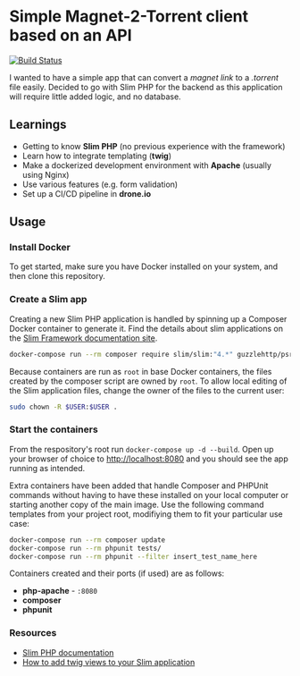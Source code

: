 # Simple Magnet-2-Torrent client based on an API

[![Build Status](https://cloud.drone.io/api/badges/danielTiringer/Magnet2Torrent/status.svg)](https://cloud.drone.io/danielTiringer/Magnet2Torrent)

I wanted to have a simple app that can convert a *magnet link* to a *.torrent* file easily.
Decided to go with Slim PHP for the backend as this application will require little added logic, and no database.

## Learnings

- Getting to know **Slim PHP** (no previous experience with the framework)
- Learn how to integrate templating (**twig**)
- Make a dockerized development environment with **Apache** (usually using Nginx)
- Use various features (e.g. form validation)
- Set up a CI/CD pipeline in **drone.io**

## Usage

### Install Docker

To get started, make sure you have Docker installed on your system, and then clone this repository.

### Create a Slim app

Creating a new Slim PHP application is handled by spinning up a Composer Docker container to generate it.
Find the details about slim applications on the [Slim Framework documentation site](https://www.slimframework.com/docs/v4/start/installation.html).

```sh
docker-compose run --rm composer require slim/slim:"4.*" guzzlehttp/psr7 http-interop/http-factory-guzzle
```
Because containers are run as `root` in base Docker containers, the files created by  the composer script are owned by `root`. To allow local editing of the Slim application files, change the owner of the files to the current user:
```sh
sudo chown -R $USER:$USER .
```

### Start the containers

From the respository's root run `docker-compose up -d --build`. Open up your browser of choice to [http://localhost:8080](http://localhost:8080) and you should see the app running as intended.

Extra containers have been added that handle Composer and PHPUnit commands without having to have these installed on your local computer or starting another copy of the main image. Use the following command templates from your project root, modifiying them to fit your particular use case:

``` sh
docker-compose run --rm composer update
docker-compose run --rm phpunit tests/
docker-compose run --rm phpunit --filter insert_test_name_here
```

Containers created and their ports (if used) are as follows:

- **php-apache** - `:8080`
- **composer**
- **phpunit**

### Resources

- [Slim PHP documentation](https://www.slimframework.com/docs/v4/)
- [How to add twig views to your Slim application](https://stackoverflow.com/questions/57471005/how-to-add-twig-view-in-slimframework-v4)
